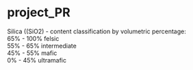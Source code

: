 # project_PR

Silica ((SiO2) - content classification by volumetric percentage:<br>
65% - 100%  felsic<br>
55% - 65%   intermediate<br>
45% - 55%   mafic<br>
0%  - 45%   ultramafic<br>

